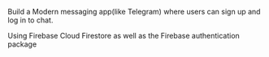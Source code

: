 Build a Modern messaging app(like Telegram) where users can sign up and log in to chat.

Using Firebase Cloud Firestore as well as the Firebase authentication package
